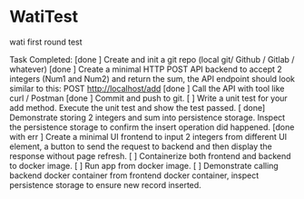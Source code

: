 # WatiTest
 wati first round test

Task Completed:
[done ] Create and init a git repo (local git/ Github / Gitlab / whatever)
[done ] Create a minimal HTTP POST API backend to accept 2 integers (Num1 and Num2) and return the sum, the API endpoint should look similar to this: POST <http://localhost/add>
[done ] Call the API with tool like curl / Postman
[done ] Commit and push to git.
[ ] Write a unit test for your add method. Execute the unit test and show the test passed.
[ done] Demonstrate storing 2 integers and sum into persistence storage. Inspect the persistence storage to confirm the insert operation did happened.
[done with err ] Create a minimal UI frontend to input 2 integers from different UI element, a button to send the request to backend and then display the response without page refresh.
[ ] Containerize both frontend and backend to docker image.
[ ] Run app from docker image.
[ ] Demonstrate calling backend docker container from frontend docker container, inspect persistence storage to ensure new record inserted.